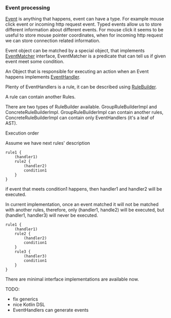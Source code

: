 ### Event processing
[Event](https://dictionary.cambridge.org/dictionary/english/event) is anything that happens, event can have a type. 
For example mouse click event or incoming http request event. Typed events allow us
to store different information about different events. For mouse click it seems 
to be useful to store mouse pointer coordinates, when for incoming http request we can store 
connection related information.

Event object can be matched by a special object, that implements 
[EventMatcher](src/main/java/io/github/vananos/evento/domain/matchers/EventMatcher.java) interface,
EventMatcher is a predicate that can tell us if given event meet some condition.

An Object that is responsible for executing an action when an Event happens implements 
[EventHandler](src/main/java/io/github/vananos/evento/domain/lang/EventHandler.java).

Plenty of EventHandlers is a rule, it can be described using
[RuleBuilder](src/main/java/io/github/vananos/evento/domain/lang/RuleBuilder.java). 

A rule can contain another Rules.

There are two types of RuleBuilder available. GroupRuleBuilderImpl and ConcreteRuleBuilderImpl.
GroupRuleBuilderImpl can contain another rules, 
ConcreteRuleBuilderImpl can contain only EventHandlers (it's a leaf of AST). 

Execution order

Assume we have next rules' description  
```shell script
rule1 {
    (handler1)
    rule2 {
        (handler2)
        condition1
    }
}
```

if event that meets condition1 happens, then handler1 and handler2 will be executed.

In current implementation, once an event matched it will not be matched with another
rules, therefore, only (handler1, handle2) will be executed, 
but (handler1, handler3) will never be executed.
```shell script
rule1 {
    (handler1)
    rule2 {
        (handler2)
        condition1
    }
    rule3 {
        (handler3)
        condition1
    }
}
```

There are minimal interface implementations are available now.

TODO:
* fix generics
* nice Kotlin DSL
* EventHandlers can generate events